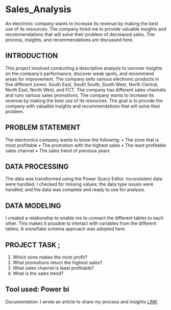 # Sales_Analysis
An electronic company wants to increase its revenue by making the best use of its resources.  The company hired me to provide valuable insights and recommendations that will solve their problem of decreased sales. The process, insights, and recommendations are discussed here.

## INTRODUCTION
This project involved conducting a descriptive analysis to uncover insights on the company’s performance, discover weak spots, and recommend areas for improvement. The company sells various electronic products in five different zones: South East, South South, South West, North Central, North East, North West, and FCT. The company has different sales channels and runs various sales promotions. The company wants to increase its revenue by making the best use of its resources. The goal is to provide the company with valuable insights and recommendations that will solve their problem.

## PROBLEM STATEMENT
The electronics company wants to know the following:
• The zone that is most profitable
• The promotion with the highest sales
• The least profitable sales channel
• The sales trend of previous years

## DATA PROCESSING
The data was transformed using the Power Query Editor.
Inconsistent data were handled; I checked for missing values; the data type issues were handled; and the data was complete and ready to use for analysis.

## DATA MODELING
I created a relationship to enable me to connect the different tables to each other. This makes it possible to interact with variables from the different tables. A snowflake schema approach was adopted here.

## PROJECT TASK ;
1) Which zone makes the most profit?
2) What promotions return the highest sales?
3) What sales channel is least profitable?
4) What is the sales trend?
## Tool used: Power bi
Documentation: I wrote an article to share my process and insights [LINK](https://medium.com/@jacintaezeabikwa6/sales-analysis-9e071713dffa)
